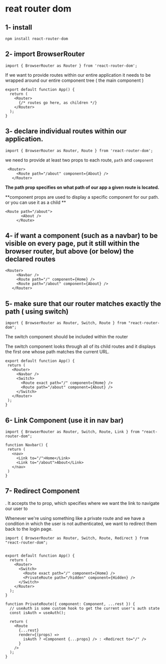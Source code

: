 # reat router dom

## 1- install 

`npm install react-router-dom`

## 2- import BrowserRouter

  `import { BrowserRouter as Router } from 'react-router-dom';`


If we want to provide routes within our entire application it needs to be wrapped around our entire component tree ( the main component )

```
export default function App() {
  return (
    <Router>
      {/* routes go here, as children */}
    </Router>
  );
}
```

## 3- declare individual routes within our application.


`import { BrowserRouter as Router, Route } from 'react-router-dom';
`


 we need to provide at least two props to each route, `path` and `component`

 ```
  <Router>
      <Route path="/about" component={About} />
    </Router>
 ``` 

 **The path prop specifies on what path of our app a given route is located.**

 **component props are used to display a specific component for our path. or you can use it as a child **

 ```
 <Route path="/about">
        <About />
      </Route>
 ```

 ## 4- if want a component (such as a navbar) to be visible on every page, put it still within the browser router, but above (or below) the declared routes

 ```
 <Router>
      <Navbar />
      <Route path="/" component={Home} />
      <Route path="/about" component={About} />
    </Router>
 ```


 ## 5- make sure that our router matches exactly the path ( using switch)

 `import { BrowserRouter as Router, Switch, Route } from "react-router-dom";`

The switch component should be included within the router


The switch component looks through all of its child routes and it displays the first one whose path matches the current URL.


 ```
 export default function App() {
  return (
    <Router>
      <Navbar />
      <Switch>
        <Route exact path="/" component={Home} />
        <Route path="/about" component={About} />
      </Switch>
    </Router>
  );
}
 ```



 ## 6- Link Component (use it in nav bar) 

 `import { BrowserRouter as Router, Switch, Route, Link } from "react-router-dom";`


 ```
 function Navbar() {
  return (
    <nav>
      <Link to="/">Home</Link>
      <Link to="/about">About</Link>
    </nav>
  )
}
 ```



## 7- Redirect Component


 . It accepts the to prop, which specifies where we want the link to navigate our user to


 Whenever we're using something like a private route and we have a condition in which the user is not authenticated, we want to redirect them back to the login page.


`import {
  BrowserRouter as Router,
  Switch,
  Route,
  Redirect
} from "react-router-dom";`


```
 
export default function App() {
  return (
    <Router>
      <Switch>
        <Route exact path="/" component={Home} />
        <PrivateRoute path="/hidden" component={Hidden} />
      </Switch>
    </Router>
  );
}

function PrivateRoute({ component: Component, ...rest }) {
  // useAuth is some custom hook to get the current user's auth state
  const isAuth = useAuth();

  return (
    <Route
      {...rest}
      render={(props) =>
        isAuth ? <Component {...props} /> : <Redirect to="/" />
      }
    />
  );
}



```

